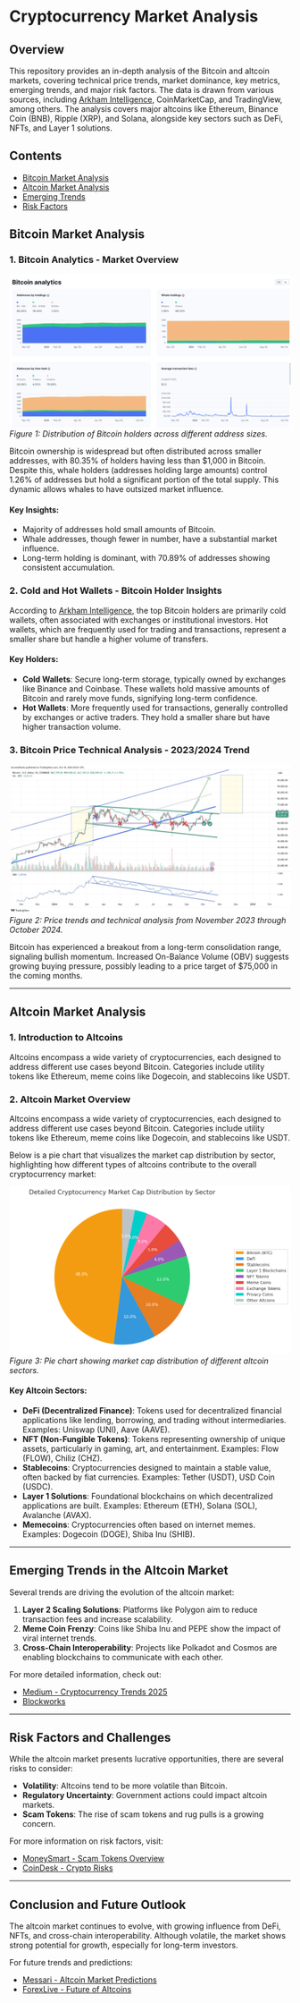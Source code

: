# Cryptocurrency Market Analysis

## Overview
This repository provides an in-depth analysis of the Bitcoin and altcoin markets, covering technical price trends, market dominance, key metrics, emerging trends, and major risk factors. The data is drawn from various sources, including [Arkham Intelligence](https://platform.arkhamintelligence.com/explorer/token/bitcoin), CoinMarketCap, and TradingView, among others. The analysis covers major altcoins like Ethereum, Binance Coin (BNB), Ripple (XRP), and Solana, alongside key sectors such as DeFi, NFTs, and Layer 1 solutions.

## Contents
- [Bitcoin Market Analysis](#bitcoin-market-analysis)
- [Altcoin Market Analysis](#altcoin-market-analysis)
- [Emerging Trends](#emerging-trends-in-the-altcoin-market)
- [Risk Factors](#risk-factors-and-challenges)

## Bitcoin Market Analysis

### 1. Bitcoin Analytics - Market Overview
![Bitcoin Analytics](Screenshots/BTC_Analytics.png)
*Figure 1: Distribution of Bitcoin holders across different address sizes.*

Bitcoin ownership is widespread but often distributed across smaller addresses, with 80.35% of holders having less than $1,000 in Bitcoin. Despite this, whale holders (addresses holding large amounts) control 1.26% of addresses but hold a significant portion of the total supply. This dynamic allows whales to have outsized market influence.

#### Key Insights:
- Majority of addresses hold small amounts of Bitcoin.
- Whale addresses, though fewer in number, have a substantial market influence.
- Long-term holding is dominant, with 70.89% of addresses showing consistent accumulation.

### 2. Cold and Hot Wallets - Bitcoin Holder Insights
According to [Arkham Intelligence](https://platform.arkhamintelligence.com/explorer/token/bitcoin), the top Bitcoin holders are primarily cold wallets, often associated with exchanges or institutional investors. Hot wallets, which are frequently used for trading and transactions, represent a smaller share but handle a higher volume of transfers.

#### Key Holders:
- **Cold Wallets**: Secure long-term storage, typically owned by exchanges like Binance and Coinbase. These wallets hold massive amounts of Bitcoin and rarely move funds, signifying long-term confidence.
- **Hot Wallets**: More frequently used for transactions, generally controlled by exchanges or active traders. They hold a smaller share but have higher transaction volume.

### 3. Bitcoin Price Technical Analysis - 2023/2024 Trend
![Bitcoin Price Technical Analysis](Screenshots/TradingView.jpg)
*Figure 2: Price trends and technical analysis from November 2023 through October 2024.*

Bitcoin has experienced a breakout from a long-term consolidation range, signaling bullish momentum. Increased On-Balance Volume (OBV) suggests growing buying pressure, possibly leading to a price target of $75,000 in the coming months.

---

## Altcoin Market Analysis

### 1. Introduction to Altcoins
Altcoins encompass a wide variety of cryptocurrencies, each designed to address different use cases beyond Bitcoin. Categories include utility tokens like Ethereum, meme coins like Dogecoin, and stablecoins like USDT.

### 2. Altcoin Market Overview
Altcoins encompass a wide variety of cryptocurrencies, each designed to address different use cases beyond Bitcoin. Categories include utility tokens like Ethereum, meme coins like Dogecoin, and stablecoins like USDT.

Below is a pie chart that visualizes the market cap distribution by sector, highlighting how different types of altcoins contribute to the overall cryptocurrency market:

![Altcoin Market Cap Distribution](Screenshots/Pie_Chart)
*Figure 3: Pie chart showing market cap distribution of different altcoin sectors.*

#### Key Altcoin Sectors:
- **DeFi (Decentralized Finance)**: Tokens used for decentralized financial applications like lending, borrowing, and trading without intermediaries. Examples: Uniswap (UNI), Aave (AAVE).
- **NFT (Non-Fungible Tokens)**: Tokens representing ownership of unique assets, particularly in gaming, art, and entertainment. Examples: Flow (FLOW), Chiliz (CHZ).
- **Stablecoins**: Cryptocurrencies designed to maintain a stable value, often backed by fiat currencies. Examples: Tether (USDT), USD Coin (USDC).
- **Layer 1 Solutions**: Foundational blockchains on which decentralized applications are built. Examples: Ethereum (ETH), Solana (SOL), Avalanche (AVAX).
- **Memecoins**: Cryptocurrencies often based on internet memes. Examples: Dogecoin (DOGE), Shiba Inu (SHIB).

---

## Emerging Trends in the Altcoin Market

Several trends are driving the evolution of the altcoin market:
1. **Layer 2 Scaling Solutions**: Platforms like Polygon aim to reduce transaction fees and increase scalability.
2. **Meme Coin Frenzy**: Coins like Shiba Inu and PEPE show the impact of viral internet trends.
3. **Cross-Chain Interoperability**: Projects like Polkadot and Cosmos are enabling blockchains to communicate with each other.

For more detailed information, check out:
- [Medium - Cryptocurrency Trends 2025](https://medium.com/@linhptadamo/cryptocurrency-trends-2025-embrace-the-future-9e348b4e134b)
- [Blockworks](https://blockworks.co/)

---

## Risk Factors and Challenges

While the altcoin market presents lucrative opportunities, there are several risks to consider:
- **Volatility**: Altcoins tend to be more volatile than Bitcoin.
- **Regulatory Uncertainty**: Government actions could impact altcoin markets.
- **Scam Tokens**: The rise of scam tokens and rug pulls is a growing concern.

For more information on risk factors, visit:
- [MoneySmart - Scam Tokens Overview](https://moneysmart.gov.au/financial-scams/crypto-scams)
- [CoinDesk - Crypto Risks](https://www.coindesk.com/tag/crypto-regulation)

---

## Conclusion and Future Outlook

The altcoin market continues to evolve, with growing influence from DeFi, NFTs, and cross-chain interoperability. Although volatile, the market shows strong potential for growth, especially for long-term investors.

For future trends and predictions:
- [Messari - Altcoin Market Predictions](https://messari.io/)
- [ForexLive - Future of Altcoins](https://www.forexlive.com/Education/is-investing-in-altcoins-the-future-20241018/)
